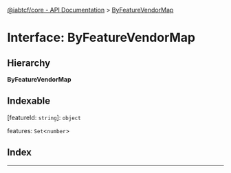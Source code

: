 [@iabtcf/core - API Documentation](../README.md) > [ByFeatureVendorMap](../interfaces/byfeaturevendormap.md)

# Interface: ByFeatureVendorMap

## Hierarchy

**ByFeatureVendorMap**

## Indexable

\[featureId: `string`\]:&nbsp;`object`

 features: `Set`<`number`>

## Index

---

